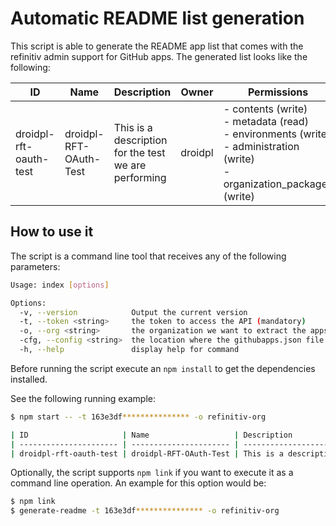 # Automatic README list generation

This script is able to generate the README app list that comes with the refinitiv admin support
for GitHub apps. The generated list looks like the following:

| ID                     | Name                   | Description                                          | Owner   | Permissions                                                                                                                          |
| ---------------------- | ---------------------- | ---------------------------------------------------- | ------- | ------------------------------------------------------------------------------------------------------------------------------------ |
| droidpl-rft-oauth-test | droidpl-RFT-OAuth-Test | This is a description for the test we are performing | droidpl | - contents (write)<br>- metadata (read)<br>- environments (write)<br>- administration (write)<br>- organization_packages (write)<br> |

## How to use it

The script is a command line tool that receives any of the following parameters:

```bash
Usage: index [options]

Options:
  -v, --version            Output the current version
  -t, --token <string>     the token to access the API (mandatory)
  -o, --org <string>       the organization we want to extract the apps from (mandatory)
  -cfg, --config <string>  the location where the githubapps.json file is (mandatory)
  -h, --help               display help for command
```

Before running the script execute an `npm install` to get the dependencies installed.

See the following running example:

```bash
$ npm start -- -t 163e3df*************** -o refinitiv-org

| ID                     | Name                   | Description                                          | Owner   | Permissions                                                                                                                          |
| ---------------------- | ---------------------- | ---------------------------------------------------- | ------- | ------------------------------------------------------------------------------------------------------------------------------------ |
| droidpl-rft-oauth-test | droidpl-RFT-OAuth-Test | This is a description for the test we are performing | droidpl | - contents (write)<br>- metadata (read)<br>- environments (write)<br>- administration (write)<br>- organization_packages (write)<br> |
```

Optionally, the script supports `npm link` if you want to execute it as a command line operation. An example for this
option would be:

```bash
$ npm link
$ generate-readme -t 163e3df*************** -o refinitiv-org
```
